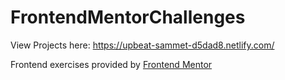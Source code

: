 # FrontendMentorChallenges

View Projects here: https://upbeat-sammet-d5dad8.netlify.com/

Frontend exercises provided by [Frontend Mentor](https://www.frontendmentor.io/)
